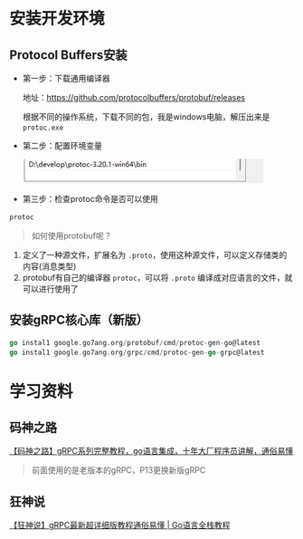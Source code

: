 # 安装开发环境
## Protocol Buffers安装
- 第一步：下载通用编译器

  地址：https://github.com/protocolbuffers/protobuf/releases

  根据不同的操作系统，下载不同的包，我是windows电脑，解压出来是`protoc.exe`

- 第二步：配置环境变量
  
  ![image-20220423002031614](学习文档/img/image-20220423002031614.png)

- 第三步：检查protoc命令是否可以使用
  
~~~bash
protoc
~~~

> 如何使用protobuf呢？

1. 定义了一种源文件，扩展名为 `.proto`，使用这种源文件，可以定义存储类的内容(消息类型)
2. protobuf有自己的编译器 `protoc`，可以将 `.proto` 编译成对应语言的文件，就可以进行使用了
## 安装gRPC核心库（新版）

~~~go
go instal1 google.go7ang.org/protobuf/cmd/protoc-gen-go@latest
go instal1 google.go7ang.org/grpc/cmd/protoc-gen-go-grpc@latest
~~~
# 学习资料
## 码神之路
[【码神之路】gRPC系列完整教程，go语言集成，十年大厂程序员讲解，通俗易懂](https://www.bilibili.com/video/BV16Z4y117yz?p=13&vd_source=d201ab3f18e3d32fee3a3605987bea6c)
> 前面使用的是老版本的gRPC，P13更换新版gRPC
## 狂神说
[【狂神说】gRPC最新超详细版教程通俗易懂 | Go语言全栈教程](https://www.bilibili.com/video/BV1S24y1U7Xp/?p=3&spm_id_from=333.1007.top_right_bar_window_history.content.click&vd_source=d201ab3f18e3d32fee3a3605987bea6c)

